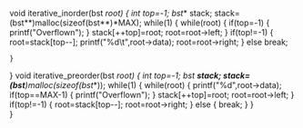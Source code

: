 void iterative_inorder(bst *root)
{
    int top=-1;
    bst** stack;
    stack=(bst**)malloc(sizeof(bst**)*MAX);
    while(1)
    {
        while(root)
        {
            if(top=-1)
            {
                printf("Overflown");
            }
            stack[++top]=root;
            root=root->left;
        }
        if(top!=-1)
        {
            root=stack[top--];
            printf("%d\t",root->data);
            root=root->right;
        }
        else
        break;
        
    }

}
void iterative_preorder(bst *root)
{
    int top=-1;
   bst **stack;
   stack=(bst**)malloc(sizeof(bst**));
   while(1)
   {
        while(root)
        {
            printf("%d",root->data);
            if(top==MAX-1)
            {
                printf("Overflown");
            }
            stack[++top]=root;
            root=root->left;
        }
        if(top!=-1)
        {
            root=stack[top--];
            root=root->right;
        }
        else
        {
            break;
        }
   }     
}